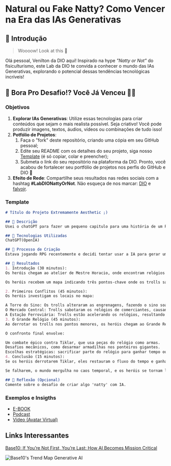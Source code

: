 # Natural ou Fake Natty? Como Vencer na Era das IAs Generativas

## 🚀 Introdução

> Woooow! Look at this 👀

Olá pessoal, Venilton da DIO aqui! Inspirado na hype _"Natty or Not"_ do fisiculturismo, este Lab da DIO te convida a conhecer o mundo das IAs Generativas, explorando o potencial dessas tendências tecnológicas incríveis!

## 🎯 Bora Pro Desafio!? Você Já Venceu 💪🤓

### Objetivos

1. **Explorar IAs Generativas**: Utilize essas tecnologias para criar conteúdos que sejam o mais realista possível. Seja criativo! Você pode produzir imagens, textos, áudios, vídeos ou combinações de tudo isso!
1. **Potfólio de Projetos**:
    1. Faça o "fork" deste repositório, criando uma cópia em seu GitHub pessoal;
    2. Edite seu README com os detalhes do seu projeto, siga nosso [Template](#template) (é só copiar, colar e preencher);
    3. Submeta o link do seu repositório na plataforma da DIO. Pronto, você acabou de fortalecer seu portfólio de projetos nos perfis do GitHub e DIO 🚀
1. **Efeito de Rede**: Compartilhe seus resultados nas redes sociais com a hashtag **#LabDIONattyOrNot**. Não esqueça de nos marcar: [DIO](https://www.linkedin.com/school/dio-makethechange) e [falvojr](https://www.linkedin.com/in/falvojr).

### Template

```markdown
# Título do Projeto Extremamente Aesthetic ;)

## 📒 Descrição
Usei o chatGPT para fazer um pequeno capitulo para uma história de um RPG de mesa de apenas 1 sessão.

## 🤖 Tecnologias Utilizadas
ChatGPT(OpenIA)

## 🧐 Processo de Criação
Estava jogando RPG recentemente e decidi tentar usar a IA para gerar uma história rápida para apenas focar nos aspectos do jogo.

## 🚀 Resultados
1. Introdução (30 minutos):
Os heróis chegam ao atelier de Mestre Horacio, onde encontram relógios parando misteriosamente e ouvem ruídos estranhos de dentro deles. Horacio explica a revolta dos Cronotrolls e entrega aos heróis um Artefato de Sincronia, um dispositivo capaz de aprisionar trolls descontrolados e restaurar relógios danificados.

Os heróis recebem um mapa indicando três pontos-chave onde os trolls sabotaram os relógios mais importantes da cidade.

2. Primeiros Conflitos (45 minutos):
Os heróis investigam os locais no mapa:

A Torre do Sino: Os trolls alteraram as engrenagens, fazendo o sino soar ininterruptamente. Eles enfrentam trolls travessos e resolvem um enigma mecânico para restaurar o sino.
O Mercado Central: Trolls sabotaram os relógios de comerciantes, causando brigas por horários de entrega. Os heróis devem evitar o caos e capturar os trolls furtivos.
A Estação Ferroviária: Trolls estão acelerando os relógios, resultando em trens colidindo. Um combate ocorre sobre um trem em movimento, com os heróis tentando impedir mais destruição.
3. O Grande Relógio (45 minutos):
Ao derrotar os trolls nos pontos menores, os heróis chegam ao Grande Relógio Central, uma estrutura colossal cheia de engrenagens vivas. Lá, eles encontram Tiklar, que controla um exército de Cronotrolls rebeldes.

O confronto final envolve:

Um combate épico contra Tiklar, que usa peças do relógio como armas.
Desafios mecânicos, como desarmar armadilhas nos ponteiros gigantes.
Escolhas estratégicas: sacrificar parte do relógio para ganhar tempo ou proteger tudo para manter o equilíbrio perfeito.
4. Conclusão (15 minutos):
Se os heróis derrotarem Tiklar, eles restauram o fluxo do tempo e ganham o respeito de Mestre Horacio e da cidade. Como recompensa, recebem um Relógio Encantado, que concede um pequeno controle sobre o tempo.

Se falharem, o mundo mergulha no caos temporal, e os heróis se tornam lendas... ou vilões.

## 💭 Reflexão (Opcional)
Comente sobre o desafio de criar algo 'natty' com IA.
```

### Exemplos e Insigths

- [E-BOOK](/exemplos/E-BOOK.md)
- [Podcast](/exemplos/PODCAST.md)
- [Vídeo (Avatar Virtual)](/exemplos/VIDEO.md)

## Links Interessantes

[Base10: If You’re Not First, You’re Last: How AI Becomes Mission Critical](https://base10.vc/post/generative-ai-mission-critical/)

![Base10's Trend Map Generative AI](https://github.com/digitalinnovationone/lab-natty-or-not/assets/730492/f4df26e8-f8f7-4419-8252-c69d73ea930c)
